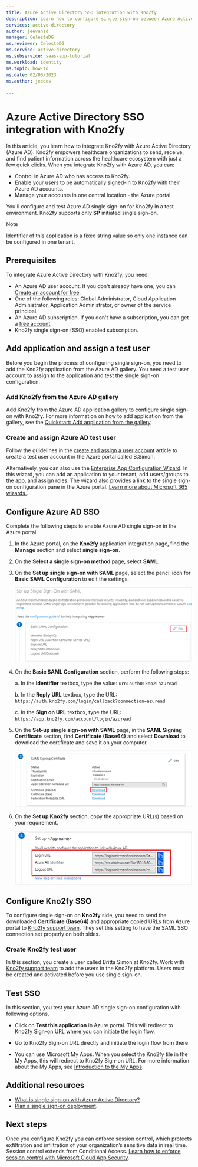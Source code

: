 ```yaml
---
title: Azure Active Directory SSO integration with Kno2fy
description: Learn how to configure single sign-on between Azure Active Directory and Kno2fy.
services: active-directory
author: jeevansd
manager: CelesteDG
ms.reviewer: CelesteDG
ms.service: active-directory
ms.subservice: saas-app-tutorial
ms.workload: identity
ms.topic: how-to
ms.date: 02/06/2023
ms.author: jeedes

---
```


# Azure Active Directory SSO integration with Kno2fy

In this article, you learn how to integrate Kno2fy with Azure Active Directory (Azure AD). Kno2fy empowers healthcare organizations to send, receive, and find patient information across the healthcare ecosystem with just a few quick clicks. When you integrate Kno2fy with Azure AD, you can:

* Control in Azure AD who has access to Kno2fy.
* Enable your users to be automatically signed-in to Kno2fy with their Azure AD accounts.
* Manage your accounts in one central location - the Azure portal.

You'll configure and test Azure AD single sign-on for Kno2fy in a test environment. Kno2fy supports only **SP** initiated single sign-on.

> [!NOTE]
> Identifier of this application is a fixed string value so only one instance can be configured in one tenant.

## Prerequisites

To integrate Azure Active Directory with Kno2fy, you need:

* An Azure AD user account. If you don't already have one, you can [Create an account for free](https://azure.microsoft.com/free/?WT.mc_id=A261C142F).
* One of the following roles: Global Administrator, Cloud Application Administrator, Application Administrator, or owner of the service principal.
* An Azure AD subscription. If you don't have a subscription, you can get a [free account](https://azure.microsoft.com/free/).
* Kno2fy single sign-on (SSO) enabled subscription.

## Add application and assign a test user

Before you begin the process of configuring single sign-on, you need to add the Kno2fy application from the Azure AD gallery. You need a test user account to assign to the application and test the single sign-on configuration.

### Add Kno2fy from the Azure AD gallery

Add Kno2fy from the Azure AD application gallery to configure single sign-on with Kno2fy. For more information on how to add application from the gallery, see the [Quickstart: Add application from the gallery](../manage-apps/add-application-portal.md).

### Create and assign Azure AD test user

Follow the guidelines in the [create and assign a user account](../manage-apps/add-application-portal-assign-users.md) article to create a test user account in the Azure portal called B.Simon.

Alternatively, you can also use the [Enterprise App Configuration Wizard](https://portal.office.com/AdminPortal/home?Q=Docs#/azureadappintegration). In this wizard, you can add an application to your tenant, add users/groups to the app, and assign roles. The wizard also provides a link to the single sign-on configuration pane in the Azure portal. [Learn more about Microsoft 365 wizards.](/microsoft-365/admin/misc/azure-ad-setup-guides). 

## Configure Azure AD SSO

Complete the following steps to enable Azure AD single sign-on in the Azure portal.

1. In the Azure portal, on the **Kno2fy** application integration page, find the **Manage** section and select **single sign-on**.
1. On the **Select a single sign-on method** page, select **SAML**.
1. On the **Set up single sign-on with SAML** page, select the pencil icon for **Basic SAML Configuration** to edit the settings.

   ![Screenshot shows how to edit Basic SAML Configuration.](common/edit-urls.png "Basic Configuration")

1. On the **Basic SAML Configuration** section, perform the following steps:

    a. In the **Identifier** textbox, type the value:
    `urn:auth0:kno2:azuread`

    b. In the **Reply URL** textbox, type the URL:
    `https://auth.kno2fy.com/login/callback?connection=azuread`

    c. In the **Sign on URL** textbox, type the URL:
    `https://app.kno2fy.com/account/login/azuread`

1. On the **Set-up single sign-on with SAML** page, in the **SAML Signing Certificate** section,  find **Certificate (Base64)** and select **Download** to download the certificate and save it on your computer.

    ![Screenshot shows the Certificate download link.](common/certificatebase64.png "Certificate")

1. On the **Set up Kno2fy** section, copy the appropriate URL(s) based on your requirement.

	![Screenshot shows to copy configuration appropriate URL.](common/copy-configuration-urls.png "Metadata")

## Configure Kno2fy SSO

To configure single sign-on on **Kno2fy** side, you need to send the downloaded **Certificate (Base64)** and appropriate copied URLs from Azure portal to [Kno2fy support team](mailto:support@kno2.com). They set this setting to have the SAML SSO connection set properly on both sides.

### Create Kno2fy test user

In this section, you create a user called Britta Simon at Kno2fy. Work with [Kno2fy support team](mailto:support@kno2.com) to add the users in the Kno2fy platform. Users must be created and activated before you use single sign-on.

## Test SSO 

In this section, you test your Azure AD single sign-on configuration with following options. 

* Click on **Test this application** in Azure portal. This will redirect to Kno2fy Sign-on URL where you can initiate the login flow. 

* Go to Kno2fy Sign-on URL directly and initiate the login flow from there.

* You can use Microsoft My Apps. When you select the Kno2fy tile in the My Apps, this will redirect to Kno2fy Sign-on URL. For more information about the My Apps, see [Introduction to the My Apps](../user-help/my-apps-portal-end-user-access.md).

## Additional resources

* [What is single sign-on with Azure Active Directory?](../manage-apps/what-is-single-sign-on.md)
* [Plan a single sign-on deployment](../manage-apps/plan-sso-deployment.md).

## Next steps

Once you configure Kno2fy you can enforce session control, which protects exfiltration and infiltration of your organization’s sensitive data in real time. Session control extends from Conditional Access. [Learn how to enforce session control with Microsoft Cloud App Security](/cloud-app-security/proxy-deployment-aad).